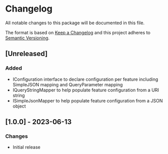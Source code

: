 ﻿# Changelog
All notable changes to this package will be documented in this file.

The format is based on [Keep a Changelog](http://keepachangelog.com/en/1.0.0/)
and this project adheres to [Semantic Versioning](http://semver.org/spec/v2.0.0.html).

## [Unreleased]

### Added

- IConfiguration interface to declare configuration per feature including SimpleJSON mapping and QueryParameter mapping
- IQueryStringMapper to help populate feature configuration from a URI string
- ISimpleJsonMapper to help populate feature configuration from a JSON object

## [1.0.0] - 2023-06-13

### Changes

- Initial release
